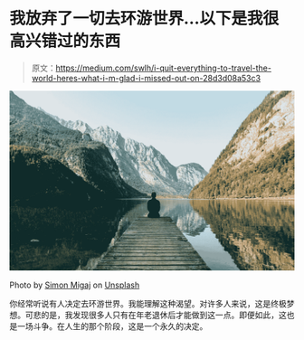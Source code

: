 # 我放弃了一切去环游世界…以下是我很高兴错过的东西

> 原文：<https://medium.com/swlh/i-quit-everything-to-travel-the-world-heres-what-i-m-glad-i-missed-out-on-28d3d08a53c3>

![](img/1ab586e23502293cba872760ff5f4186.png)

Photo by [Simon Migaj](https://unsplash.com/@simonmigaj?utm_source=unsplash&utm_medium=referral&utm_content=creditCopyText) on [Unsplash](https://unsplash.com/search/photos/travel?utm_source=unsplash&utm_medium=referral&utm_content=creditCopyText)

你经常听说有人决定去环游世界。我能理解这种渴望。对许多人来说，这是终极梦想。可悲的是，我发现很多人只有在年老退休后才能做到这一点。即便如此，这也是一场斗争。在人生的那个阶段，这是一个永久的决定。